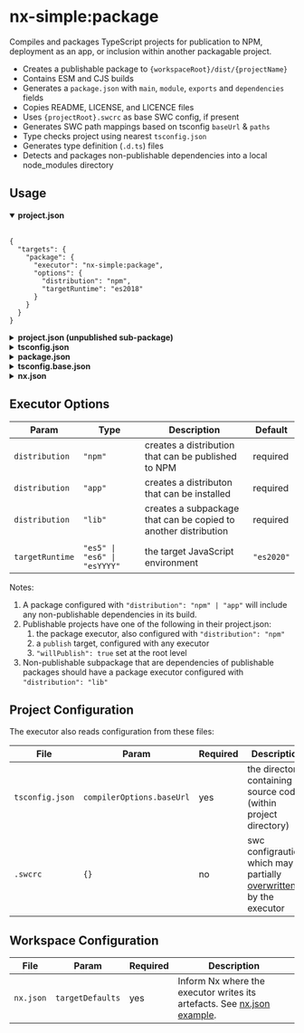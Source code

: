 # nx-simple:package

Compiles and packages TypeScript projects for publication to NPM, deployment as an app, or inclusion within another packagable project.

- Creates a publishable package to `{workspaceRoot}/dist/{projectName}`
- Contains ESM and CJS builds
- Generates a `package.json` with `main`, `module`, `exports` and `dependencies` fields
- Copies README, LICENSE, and LICENCE files
- Uses `{projectRoot}.swcrc` as base SWC config, if present
- Generates SWC path mappings based on tsconfig `baseUrl` & `paths`
- Type checks project using nearest `tsconfig.json`
- Generates type definition (`.d.ts`) files
- Detects and packages non-publishable dependencies into a local node_modules directory

## Usage

<details open> 
<summary><strong>project.json </strong></summary>
<br />

```jsonc
{
  "targets": {
    "package": {
      "executor": "nx-simple:package",
      "options": {
        "distribution": "npm",
        "targetRuntime": "es2018"
      }
    }
  }
}
```

</details>

<details> 
<summary><strong>project.json (unpublished sub-package)</strong></summary>
<br />

```jsonc
{
  "targets": {
    "package": {
      "executor": "nx-simple:package",
      "options": {
        "distribution": "lib",
        "targetRuntime": "es2018"
      }
    }
  }
}
```

</details>

<details> 
<summary ><strong>tsconfig.json</strong></summary>
<br />

```jsonc
{
  "extends": "../../tsconfig.base.json",
  "compilerOptions": { "baseUrl": "src" } // 👈 tells nx-simple where source files are located
}
```

</details>

<details> 
<summary><strong>package.json</strong></summary>
<br />

```jsonc
{
  "type": "module",
  "exports": {
    "types": "src/index.ts", // 👈 entry point – removed by executor as adjacent .d.ts files are resolved automatically
    "import": "dist/index.js" // 👈 import path – used as base for `require` property to resolve CJS modules
  }
}
```

</details>

<details>
<summary><strong>tsconfig.base.json</strong></summary>
<br />

```jsonc
// When analysing source files, Nx needs to be told how to resolve dependencies.
// Note: that these are only required to build the Nx graph.
// With NPM workspaces configured, packages are resolving via their npm link to node_modules.
{
  "compilerOptions": {
    "baseUrl": ".",
    "paths": {
      "@scope/mylib/*": "packages/mylib/*"
    }
  }
}
```

</details>

<details id="nx-json"> 
<summary><strong>nx.json</strong></summary>
<br />

```jsonc
{
  "tasksRunnerOptions": {
    "default": {
      "runner": "@nrwl/nx-cloud",
      "options": {
        "cacheableOperations": ["build", "package", "package:lib"]
      }
    }
  },
  "namedInputs": {
    "default": ["{projectRoot}/**/*"]
  },
  "targetDefaults": {
    "nx-simple:package": {
      "inputs": ["default", "^default"],
      "outputs": [
        "{workspaceRoot}/dist/.nxsimple/{projectName}",
        "{workspaceRoot}/dist/{projectName}"
      ]
    },
    "package": {
      "dependsOn": ["^package:lib"]
    },
    "package:lib": {
      "dependsOn": ["^package:lib"]
    }
  }
}
```

</details>

## Executor Options

| Param           | Type                         | Description                                                     | Default    |
| --------------- | ---------------------------- | --------------------------------------------------------------- | ---------- |
| `distribution`  | `"npm"`                      | creates a distribution that can be published to NPM             | required   |
| `distribution`  | `"app"`                      | creates a distributon that can be installed                     | required   |
| `distribution`  | `"lib"`                      | creates a subpackage that can be copied to another distribution | required   |
|                 |                              |                                                                 |            |
| `targetRuntime` | `"es5" \| "es6" \| "esYYYY"` | the target JavaScript environment                               | `"es2020"` |

Notes:

1. A package configured with `"distribution": "npm" | "app"` will include any non-publishable dependencies in its build.
1. Publishable projects have one of the following in their project.json:
   1. the package executor, also configured with `"distribution": "npm"`
   1. a `publish` target, configured with any executor
   1. `"willPublish": true` set at the root level
1. Non-publishable subpackage that are dependencies of publishable packages should have a package executor configured with `"distribution": "lib"`

## Project Configuration

The executor also reads configuration from these files:

| File            | Param                     | Required | Description                                                                                 |
| --------------- | ------------------------- | -------- | ------------------------------------------------------------------------------------------- |
| `tsconfig.json` | `compilerOptions.baseUrl` | yes      | the directory containing source code (within project directory)                             |
| `.swcrc`        | `{}`                      | no       | swc configraution, which may be partially [overwritten](../../utils/swc.ts) by the executor |

## Workspace Configuration

| File      | Param            | Required | Description                                                                         |
| --------- | ---------------- | -------- | ----------------------------------------------------------------------------------- |
| `nx.json` | `targetDefaults` | yes      | Inform Nx where the executor writes its artefacts. See [nx.json example](#nx-json). |
